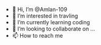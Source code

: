 - 👋 Hi, I’m @Amlan-109
- 👀 I’m interested in travling
- 🌱 I’m currently learning coding
- 💞️ I’m looking to collaborate on ...
- 📫 How to reach me 

<!---
Amlan-109/Amlan-109 is a ✨ special ✨ repository because its `README.md` (this file) appears on your GitHub profile.
You can click the Preview link to take a look at your changes.
--->
